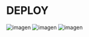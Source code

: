 # DEPLOY

![imagen](https://user-images.githubusercontent.com/114726297/201925295-68325609-25bf-4f23-89fa-27569454e7f8.png)
![imagen](https://user-images.githubusercontent.com/114726297/201925324-f82f2e16-c108-4906-a336-f3ffb18980ef.png)
![imagen](https://user-images.githubusercontent.com/114726297/201925333-767e098c-b883-491f-ae3e-f34dc164169a.png)
